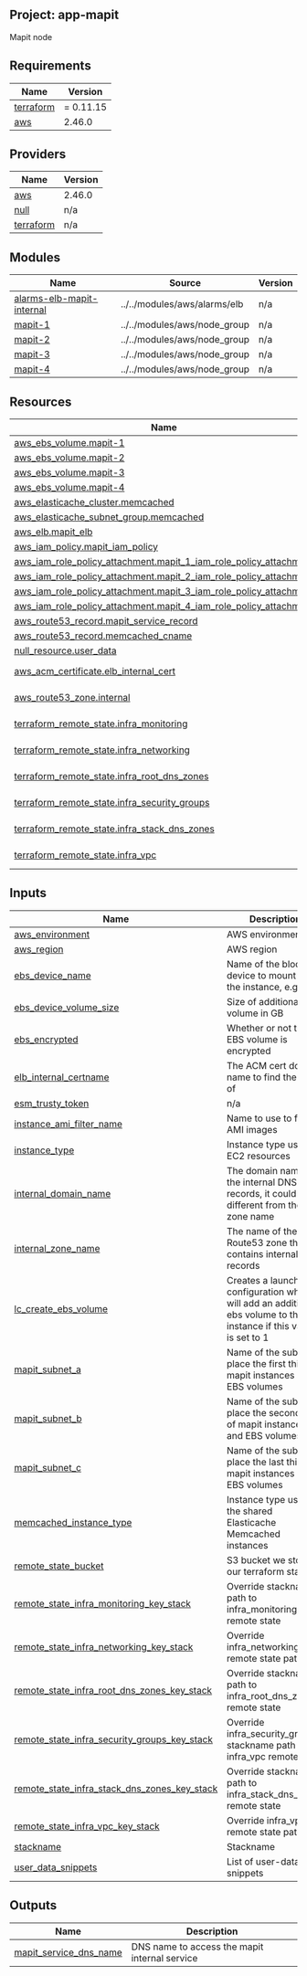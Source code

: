 ## Project: app-mapit

Mapit node

## Requirements

| Name | Version |
|------|---------|
| <a name="requirement_terraform"></a> [terraform](#requirement\_terraform) | = 0.11.15 |
| <a name="requirement_aws"></a> [aws](#requirement\_aws) | 2.46.0 |

## Providers

| Name | Version |
|------|---------|
| <a name="provider_aws"></a> [aws](#provider\_aws) | 2.46.0 |
| <a name="provider_null"></a> [null](#provider\_null) | n/a |
| <a name="provider_terraform"></a> [terraform](#provider\_terraform) | n/a |

## Modules

| Name | Source | Version |
|------|--------|---------|
| <a name="module_alarms-elb-mapit-internal"></a> [alarms-elb-mapit-internal](#module\_alarms-elb-mapit-internal) | ../../modules/aws/alarms/elb | n/a |
| <a name="module_mapit-1"></a> [mapit-1](#module\_mapit-1) | ../../modules/aws/node_group | n/a |
| <a name="module_mapit-2"></a> [mapit-2](#module\_mapit-2) | ../../modules/aws/node_group | n/a |
| <a name="module_mapit-3"></a> [mapit-3](#module\_mapit-3) | ../../modules/aws/node_group | n/a |
| <a name="module_mapit-4"></a> [mapit-4](#module\_mapit-4) | ../../modules/aws/node_group | n/a |

## Resources

| Name | Type |
|------|------|
| [aws_ebs_volume.mapit-1](https://registry.terraform.io/providers/hashicorp/aws/2.46.0/docs/resources/ebs_volume) | resource |
| [aws_ebs_volume.mapit-2](https://registry.terraform.io/providers/hashicorp/aws/2.46.0/docs/resources/ebs_volume) | resource |
| [aws_ebs_volume.mapit-3](https://registry.terraform.io/providers/hashicorp/aws/2.46.0/docs/resources/ebs_volume) | resource |
| [aws_ebs_volume.mapit-4](https://registry.terraform.io/providers/hashicorp/aws/2.46.0/docs/resources/ebs_volume) | resource |
| [aws_elasticache_cluster.memcached](https://registry.terraform.io/providers/hashicorp/aws/2.46.0/docs/resources/elasticache_cluster) | resource |
| [aws_elasticache_subnet_group.memcached](https://registry.terraform.io/providers/hashicorp/aws/2.46.0/docs/resources/elasticache_subnet_group) | resource |
| [aws_elb.mapit_elb](https://registry.terraform.io/providers/hashicorp/aws/2.46.0/docs/resources/elb) | resource |
| [aws_iam_policy.mapit_iam_policy](https://registry.terraform.io/providers/hashicorp/aws/2.46.0/docs/resources/iam_policy) | resource |
| [aws_iam_role_policy_attachment.mapit_1_iam_role_policy_attachment](https://registry.terraform.io/providers/hashicorp/aws/2.46.0/docs/resources/iam_role_policy_attachment) | resource |
| [aws_iam_role_policy_attachment.mapit_2_iam_role_policy_attachment](https://registry.terraform.io/providers/hashicorp/aws/2.46.0/docs/resources/iam_role_policy_attachment) | resource |
| [aws_iam_role_policy_attachment.mapit_3_iam_role_policy_attachment](https://registry.terraform.io/providers/hashicorp/aws/2.46.0/docs/resources/iam_role_policy_attachment) | resource |
| [aws_iam_role_policy_attachment.mapit_4_iam_role_policy_attachment](https://registry.terraform.io/providers/hashicorp/aws/2.46.0/docs/resources/iam_role_policy_attachment) | resource |
| [aws_route53_record.mapit_service_record](https://registry.terraform.io/providers/hashicorp/aws/2.46.0/docs/resources/route53_record) | resource |
| [aws_route53_record.memcached_cname](https://registry.terraform.io/providers/hashicorp/aws/2.46.0/docs/resources/route53_record) | resource |
| [null_resource.user_data](https://registry.terraform.io/providers/hashicorp/null/latest/docs/resources/resource) | resource |
| [aws_acm_certificate.elb_internal_cert](https://registry.terraform.io/providers/hashicorp/aws/2.46.0/docs/data-sources/acm_certificate) | data source |
| [aws_route53_zone.internal](https://registry.terraform.io/providers/hashicorp/aws/2.46.0/docs/data-sources/route53_zone) | data source |
| [terraform_remote_state.infra_monitoring](https://registry.terraform.io/providers/hashicorp/terraform/latest/docs/data-sources/remote_state) | data source |
| [terraform_remote_state.infra_networking](https://registry.terraform.io/providers/hashicorp/terraform/latest/docs/data-sources/remote_state) | data source |
| [terraform_remote_state.infra_root_dns_zones](https://registry.terraform.io/providers/hashicorp/terraform/latest/docs/data-sources/remote_state) | data source |
| [terraform_remote_state.infra_security_groups](https://registry.terraform.io/providers/hashicorp/terraform/latest/docs/data-sources/remote_state) | data source |
| [terraform_remote_state.infra_stack_dns_zones](https://registry.terraform.io/providers/hashicorp/terraform/latest/docs/data-sources/remote_state) | data source |
| [terraform_remote_state.infra_vpc](https://registry.terraform.io/providers/hashicorp/terraform/latest/docs/data-sources/remote_state) | data source |

## Inputs

| Name | Description | Type | Default | Required |
|------|-------------|------|---------|:--------:|
| <a name="input_aws_environment"></a> [aws\_environment](#input\_aws\_environment) | AWS environment | `string` | n/a | yes |
| <a name="input_aws_region"></a> [aws\_region](#input\_aws\_region) | AWS region | `string` | `"eu-west-1"` | no |
| <a name="input_ebs_device_name"></a> [ebs\_device\_name](#input\_ebs\_device\_name) | Name of the block device to mount on the instance, e.g. xvdf | `string` | n/a | yes |
| <a name="input_ebs_device_volume_size"></a> [ebs\_device\_volume\_size](#input\_ebs\_device\_volume\_size) | Size of additional ebs volume in GB | `string` | `"20"` | no |
| <a name="input_ebs_encrypted"></a> [ebs\_encrypted](#input\_ebs\_encrypted) | Whether or not the EBS volume is encrypted | `string` | n/a | yes |
| <a name="input_elb_internal_certname"></a> [elb\_internal\_certname](#input\_elb\_internal\_certname) | The ACM cert domain name to find the ARN of | `string` | n/a | yes |
| <a name="input_esm_trusty_token"></a> [esm\_trusty\_token](#input\_esm\_trusty\_token) | n/a | `string` | n/a | yes |
| <a name="input_instance_ami_filter_name"></a> [instance\_ami\_filter\_name](#input\_instance\_ami\_filter\_name) | Name to use to find AMI images | `string` | `""` | no |
| <a name="input_instance_type"></a> [instance\_type](#input\_instance\_type) | Instance type used for EC2 resources | `string` | `"c5.2xlarge"` | no |
| <a name="input_internal_domain_name"></a> [internal\_domain\_name](#input\_internal\_domain\_name) | The domain name of the internal DNS records, it could be different from the zone name | `string` | n/a | yes |
| <a name="input_internal_zone_name"></a> [internal\_zone\_name](#input\_internal\_zone\_name) | The name of the Route53 zone that contains internal records | `string` | n/a | yes |
| <a name="input_lc_create_ebs_volume"></a> [lc\_create\_ebs\_volume](#input\_lc\_create\_ebs\_volume) | Creates a launch configuration which will add an additional ebs volume to the instance if this value is set to 1 | `string` | n/a | yes |
| <a name="input_mapit_subnet_a"></a> [mapit\_subnet\_a](#input\_mapit\_subnet\_a) | Name of the subnet to place the first third of mapit instances and EBS volumes | `string` | n/a | yes |
| <a name="input_mapit_subnet_b"></a> [mapit\_subnet\_b](#input\_mapit\_subnet\_b) | Name of the subnet to place the second third of mapit instances and EBS volumes | `string` | n/a | yes |
| <a name="input_mapit_subnet_c"></a> [mapit\_subnet\_c](#input\_mapit\_subnet\_c) | Name of the subnet to place the last third of mapit instances and EBS volumes | `string` | n/a | yes |
| <a name="input_memcached_instance_type"></a> [memcached\_instance\_type](#input\_memcached\_instance\_type) | Instance type used for the shared Elasticache Memcached instances | `string` | `"cache.m6g.large"` | no |
| <a name="input_remote_state_bucket"></a> [remote\_state\_bucket](#input\_remote\_state\_bucket) | S3 bucket we store our terraform state in | `string` | n/a | yes |
| <a name="input_remote_state_infra_monitoring_key_stack"></a> [remote\_state\_infra\_monitoring\_key\_stack](#input\_remote\_state\_infra\_monitoring\_key\_stack) | Override stackname path to infra\_monitoring remote state | `string` | `""` | no |
| <a name="input_remote_state_infra_networking_key_stack"></a> [remote\_state\_infra\_networking\_key\_stack](#input\_remote\_state\_infra\_networking\_key\_stack) | Override infra\_networking remote state path | `string` | `""` | no |
| <a name="input_remote_state_infra_root_dns_zones_key_stack"></a> [remote\_state\_infra\_root\_dns\_zones\_key\_stack](#input\_remote\_state\_infra\_root\_dns\_zones\_key\_stack) | Override stackname path to infra\_root\_dns\_zones remote state | `string` | `""` | no |
| <a name="input_remote_state_infra_security_groups_key_stack"></a> [remote\_state\_infra\_security\_groups\_key\_stack](#input\_remote\_state\_infra\_security\_groups\_key\_stack) | Override infra\_security\_groups stackname path to infra\_vpc remote state | `string` | `""` | no |
| <a name="input_remote_state_infra_stack_dns_zones_key_stack"></a> [remote\_state\_infra\_stack\_dns\_zones\_key\_stack](#input\_remote\_state\_infra\_stack\_dns\_zones\_key\_stack) | Override stackname path to infra\_stack\_dns\_zones remote state | `string` | `""` | no |
| <a name="input_remote_state_infra_vpc_key_stack"></a> [remote\_state\_infra\_vpc\_key\_stack](#input\_remote\_state\_infra\_vpc\_key\_stack) | Override infra\_vpc remote state path | `string` | `""` | no |
| <a name="input_stackname"></a> [stackname](#input\_stackname) | Stackname | `string` | n/a | yes |
| <a name="input_user_data_snippets"></a> [user\_data\_snippets](#input\_user\_data\_snippets) | List of user-data snippets | `list` | n/a | yes |

## Outputs

| Name | Description |
|------|-------------|
| <a name="output_mapit_service_dns_name"></a> [mapit\_service\_dns\_name](#output\_mapit\_service\_dns\_name) | DNS name to access the mapit internal service |
